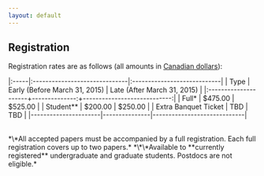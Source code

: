 ```yaml
---
layout: default
---
```


## Registration ##

Registration rates are as follows \(all amounts in [Canadian dollars](http://www.bankofcanada.ca/rates/exchange/daily-converter/)\):

|:-----|:------------------------------|:----------------------------|
| Type | Early (Before March 31, 2015) | Late (After March 31, 2015) |
|:---------------------+--------------:+----------------------------:|
| Full\*               | $475.00       | $525.00                     |
| Student\*\*          | $200.00       | $250.00                     |
| Extra Banquet Ticket | TBD           | TBD                         |
|----------------------|---------------|-----------------------------|

<br>
*\*All accepted papers must be accompanied by a full registration. Each full registration covers up to two papers.*
*\*\*Available to **currently registered** undergraduate and graduate students. Postdocs are not eligible.*

